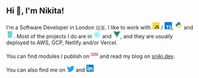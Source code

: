 ##  Hi 👋, I'm Nikita!

I'm a Software Developer in London 🇬🇧. I like to work with <img src="/icons/javascript/javascript-original.svg" width="20" /> / <img src="/icons/typescript/typescript-original.svg" width="20" />, <img src="/icons/python/python-original.svg" width="20" /> and <img src="/icons/go/go-original.svg" width="20" />. Most of the projects I do are in <img src="/icons/react/react-original.svg" width="20" /> and <img src="/icons/vuejs/vuejs-original.svg" width="20" />, and they are usually deployed to AWS, GCP, Netlify and/or Vercel.

You can find modules I publish on <a href="https://www.npmjs.com/~snikidev"><img src="/icons/npm/npm-original-wordmark.svg" width="20" /></a> and read my blog on [sniki.dev](https://sniki.dev).

You can also find me on <a href="https://twitter.com/snikidev"><img src="/icons/twitter/twitter-original.svg" width="20" /></a> and <a href="https://www.linkedin.com/in/nkakuev/"><img src="/icons/linkedin/linkedin-original.svg" width="20" /></a>
